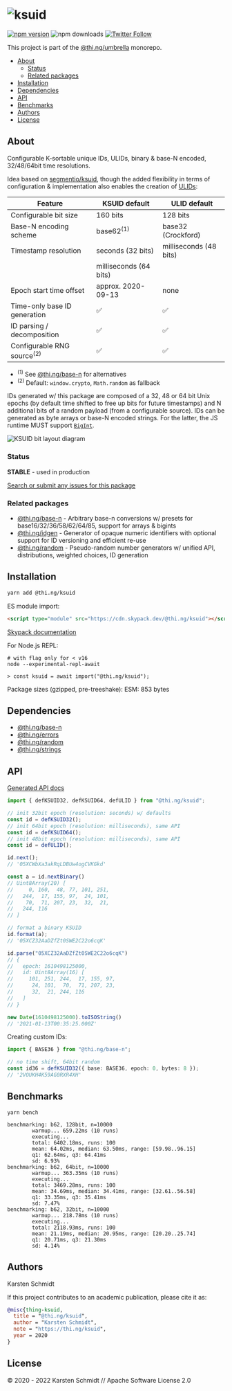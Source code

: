 <!-- This file is generated - DO NOT EDIT! -->

# ![ksuid](https://media.thi.ng/umbrella/banners/thing-ksuid.svg?49516582)

[![npm version](https://img.shields.io/npm/v/@thi.ng/ksuid.svg)](https://www.npmjs.com/package/@thi.ng/ksuid)
![npm downloads](https://img.shields.io/npm/dm/@thi.ng/ksuid.svg)
[![Twitter Follow](https://img.shields.io/twitter/follow/thing_umbrella.svg?style=flat-square&label=twitter)](https://twitter.com/thing_umbrella)

This project is part of the
[@thi.ng/umbrella](https://github.com/thi-ng/umbrella/) monorepo.

- [About](#about)
  - [Status](#status)
  - [Related packages](#related-packages)
- [Installation](#installation)
- [Dependencies](#dependencies)
- [API](#api)
- [Benchmarks](#benchmarks)
- [Authors](#authors)
- [License](#license)

## About

Configurable K-sortable unique IDs, ULIDs, binary & base-N encoded, 32/48/64bit time resolutions.

Idea based on [segmentio/ksuid](https://github.com/segmentio/ksuid), though the
added flexibility in terms of configuration & implementation also enables the
creation of [ULIDs](https://github.com/ulid/spec):

| Feature                               | KSUID default          | ULID default           |
|---------------------------------------|------------------------|------------------------|
| Configurable bit size                 | 160 bits               | 128 bits               |
| Base-N encoding scheme                | base62<sup>(1)</sup>   | base32 (Crockford)     |
| Timestamp resolution                  | seconds (32 bits)      | milliseconds (48 bits) |
|                                       | milliseconds (64 bits) |                        |
| Epoch start time offset               | approx. 2020-09-13     | none                   |
| Time-only base ID generation          | ✅                      | ✅                      |
| ID parsing / decomposition            | ✅                      | ✅                      |
| Configurable RNG source<sup>(2)</sup> | ✅                      | ✅                      |

- <sup>(1)</sup> See
  [@thi.ng/base-n](https://github.com/thi-ng/umbrella/tree/develop/packages/base-n)
  for alternatives
- <sup>(2)</sup> Default: `window.crypto`, `Math.random` as fallback

IDs generated w/ this package are composed of a 32, 48 or 64 bit Unix epochs (by
default time shifted to free up bits for future timestamps) and N additional
bits of a random payload (from a configurable source). IDs can be generated as
byte arrays or base-N encoded strings. For the latter, the JS runtime MUST
support
[`BigInt`](https://developer.mozilla.org/en-US/docs/Web/JavaScript/Reference/Global_Objects/BigInt).

![KSUID bit layout diagram](https://raw.githubusercontent.com/thi-ng/umbrella/develop/assets/ksuid/ksuid.png)

### Status

**STABLE** - used in production

[Search or submit any issues for this package](https://github.com/thi-ng/umbrella/issues?q=%5Bksuid%5D+in%3Atitle)

### Related packages

- [@thi.ng/base-n](https://github.com/thi-ng/umbrella/tree/develop/packages/base-n) - Arbitrary base-n conversions w/ presets for base16/32/36/58/62/64/85, support for arrays & bigints
- [@thi.ng/idgen](https://github.com/thi-ng/umbrella/tree/develop/packages/idgen) - Generator of opaque numeric identifiers with optional support for ID versioning and efficient re-use
- [@thi.ng/random](https://github.com/thi-ng/umbrella/tree/develop/packages/random) - Pseudo-random number generators w/ unified API, distributions, weighted choices, ID generation

## Installation

```bash
yarn add @thi.ng/ksuid
```

ES module import:

```html
<script type="module" src="https://cdn.skypack.dev/@thi.ng/ksuid"></script>
```

[Skypack documentation](https://docs.skypack.dev/)

For Node.js REPL:

```text
# with flag only for < v16
node --experimental-repl-await

> const ksuid = await import("@thi.ng/ksuid");
```

Package sizes (gzipped, pre-treeshake): ESM: 853 bytes

## Dependencies

- [@thi.ng/base-n](https://github.com/thi-ng/umbrella/tree/develop/packages/base-n)
- [@thi.ng/errors](https://github.com/thi-ng/umbrella/tree/develop/packages/errors)
- [@thi.ng/random](https://github.com/thi-ng/umbrella/tree/develop/packages/random)
- [@thi.ng/strings](https://github.com/thi-ng/umbrella/tree/develop/packages/strings)

## API

[Generated API docs](https://docs.thi.ng/umbrella/ksuid/)

```ts
import { defKSUID32, defKSUID64, defULID } from "@thi.ng/ksuid";

// init 32bit epoch (resolution: seconds) w/ defaults
const id = defKSUID32();
// init 64bit epoch (resolution: milliseconds), same API
const id = defKSUID64();
// init 48bit epoch (resolution: milliseconds), same API
const id = defULID();

id.next();
// '05XCWbXa3akRqLDBUw4ogCVKGkd'

const a = id.nextBinary()
// Uint8Array(20) [
//     0, 160,  48, 77, 101, 251,
//   244,  17, 155, 97,  24, 101,
//    70,  71, 207, 23,  32,  21,
//   244, 116
// ]

// format a binary KSUID
id.format(a);
// '05XCZ32AaDZfZt0SWE2C22o6cqK'

id.parse("05XCZ32AaDZfZt0SWE2C22o6cqK")
// {
//   epoch: 1610498125000,
//   id: Uint8Array(16) [
//     101, 251, 244,  17, 155, 97,
//      24, 101,  70,  71, 207, 23,
//      32,  21, 244, 116
//   ]
// }

new Date(1610498125000).toISOString()
// '2021-01-13T00:35:25.000Z'
```

Creating custom IDs:

```ts
import { BASE36 } from "@thi.ng/base-n";

// no time shift, 64bit random
const id36 = defKSUID32({ base: BASE36, epoch: 0, bytes: 8 });
// '2VOUKH4K59AG0RXR4XH'
```

## Benchmarks

```text
yarn bench

benchmarking: b62, 128bit, n=10000
        warmup... 659.22ms (10 runs)
        executing...
        total: 6402.18ms, runs: 100
        mean: 64.02ms, median: 63.50ms, range: [59.98..96.15]
        q1: 62.64ms, q3: 64.41ms
        sd: 6.93%
benchmarking: b62, 64bit, n=10000
        warmup... 363.35ms (10 runs)
        executing...
        total: 3469.28ms, runs: 100
        mean: 34.69ms, median: 34.41ms, range: [32.61..56.58]
        q1: 33.35ms, q3: 35.41ms
        sd: 7.47%
benchmarking: b62, 32bit, n=10000
        warmup... 218.78ms (10 runs)
        executing...
        total: 2118.93ms, runs: 100
        mean: 21.19ms, median: 20.95ms, range: [20.20..25.74]
        q1: 20.71ms, q3: 21.30ms
        sd: 4.14%
```

## Authors

Karsten Schmidt

If this project contributes to an academic publication, please cite it as:

```bibtex
@misc{thing-ksuid,
  title = "@thi.ng/ksuid",
  author = "Karsten Schmidt",
  note = "https://thi.ng/ksuid",
  year = 2020
}
```

## License

&copy; 2020 - 2022 Karsten Schmidt // Apache Software License 2.0
